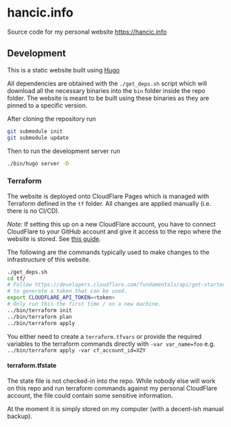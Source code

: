 # hancic.info

Source code for my personal website https://hancic.info

## Development

This is a static website built using [Hugo](https://gohugo.io/)

All dependencies are obtained with the `./get_deps.sh` script which will download all the
necessary binaries into the `bin` folder inside the repo folder. The website is meant to
be built using these binaries as they are pinned to a specific version.

After cloning the repository run

```bash
git submodule init
git submodule update
```

Then to run the development server run

```bash
./bin/hugo server -D
```

### Terraform
The website is deployed onto CloudFlare Pages which is managed with Terraform defined
in the `tf` folder. All changes are applied manually (i.e. there is no CI/CD).

_Note:_ If setting this up on a new CloudFlare account, you have to connect CloudFlare to
your GitHub account and give it access to the repo where the website is stored. See
[this guide](https://developers.cloudflare.com/pages/get-started/guide/#connect-your-git-provider-to-pages).

The following are the commands typically used to make changes to the infrastructure of 
this website.

```bash
./get_deps.sh
cd tf/
# Follow https://developers.cloudflare.com/fundamentals/api/get-started/create-token/
# to generate a token that can be used.
export CLOUDFLARE_API_TOKEN=<token>
# Only run this the first time / on a new machine.
../bin/terraform init
../bin/terraform plan
../bin/terraform apply
```

You either need to create a `terraform.tfvars` or provide the required variables
to the terraform commands directly with `-var var_name=foo` e.g.
`../bin/terraform apply -var cf_account_id=XZY`

#### terraform.tfstate

The state file is not checked-in into the repo. While nobody else will work on this repo and
run terraform commands against my personal CloudFlare account, the file could contain some
sensitive information.

At the moment it is simply stored on my computer (with a decent-ish manual backup).
